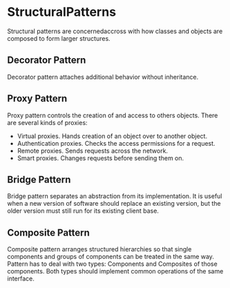 # StructuralPatterns
Structural patterns are concernedaccross with how classes and objects are composed to form larger structures.

## Decorator Pattern
Decorator pattern attaches additional behavior without inheritance.

## Proxy Pattern
Proxy pattern controls the creation of and access to others objects.
There are several kinds of proxies:
 - Virtual proxies. Hands creation of an object over to another object.
 - Authentication proxies. Checks the access permissions for a request.
 - Remote proxies. Sends requests across the network.
 - Smart proxies. Changes requests before sending them on.

## Bridge Pattern
Bridge pattern separates an abstraction from its implementation. It is useful when a new version of software should replace an existing version, but the older version must still run for its existing client base.

## Composite Pattern
Composite pattern arranges structured hierarchies so that single components and groups of components can be treated in the same way. Pattern has to deal with two types: Components and Composites of those components. Both types should implement common operations of the same interface.